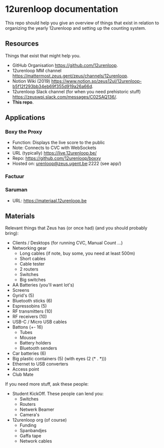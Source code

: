 # 12urenloop documentation

This repo should help you give an overview of things that exist in relation to organizing the yearly 12urenloop and setting up the counting system.

## Resources

Things that exist that might help you.

- GitHub Organisation <https://github.com/12urenloop>.
- 12urenloop MM channel <https://mattermost.zeus.gent/zeus/channels/12urenloop>.
- Notion Wiki (2019) <https://www.notion.so/zeus12ul/12urenloop-b5f12f293bb34eb69f355d919a26a66d>.
- 12urenloop Slack channel (for when you need prehistoric stuff) <https://zeuswpi.slack.com/messages/C02SAQ136/>.
- **This repo**.

## Applications

### Boxy the Proxy

- Function: Displays the live score to the public
- Note: Connects to CVC with WebSockets
- URL (typically) <https://live.12urenloop.be/>
- Repo: <https://github.com/12urenloop/boxxy>
- Hosted on: urenloop@zeus.ugent.be:2222 (see app/)

### Factuur

### Saruman

- URL: <https://materiaal.12urenloop.be>

## Materials

Relevant things that Zeus has (or once had) (and you should probably bring):

- Clients / Desktops (for running CVC, Manual Count ...)
- Networking gear
  - Long cables (if note, buy some, you need at least 500m)
  - Short cables
  - Cable tester
  - 2 routers
  - Switches
  - Big switches
- AA Batteries (you'll want lot's)
- Screens
- Gyrid's (5)
- Bluetooth sticks (6)
- Espressobins (5)
- RF transmitters (10)
- RF receivers (10)
- USB-C / Micro USB cables
- Battons (+- 16)
  - Tubes
  - Mousse
  - Battery holders
  - Bluetooth senders
- Car batteries (6)
- Big plastic containers (5) (with eyes (2 (* . *)))
- Ethernet to USB converters
- Access point
- Club Mate

If you need more stuff, ask these people:

- Student KickOff. These people can lend you:
  - Switches
  - Routers
  - Netwerk Beamer
  - Camera's
- 12urenloop org (of course)
  - Funding
  - Spanbandjes
  - Gaffa tape
  - Network cables